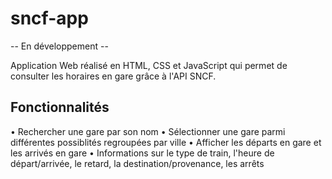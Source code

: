 # sncf-app

-- En développement --

Application Web réalisé en HTML, CSS et JavaScript qui permet de consulter les horaires en gare grâce à l'API SNCF.

## Fonctionnalités

• Rechercher une gare par son nom
• Sélectionner une gare parmi différentes possiblités regroupées par ville
• Afficher les départs en gare et les arrivés en gare
• Informations sur le type de train, l'heure de départ/arrivée, le retard, la destination/provenance, les arrêts